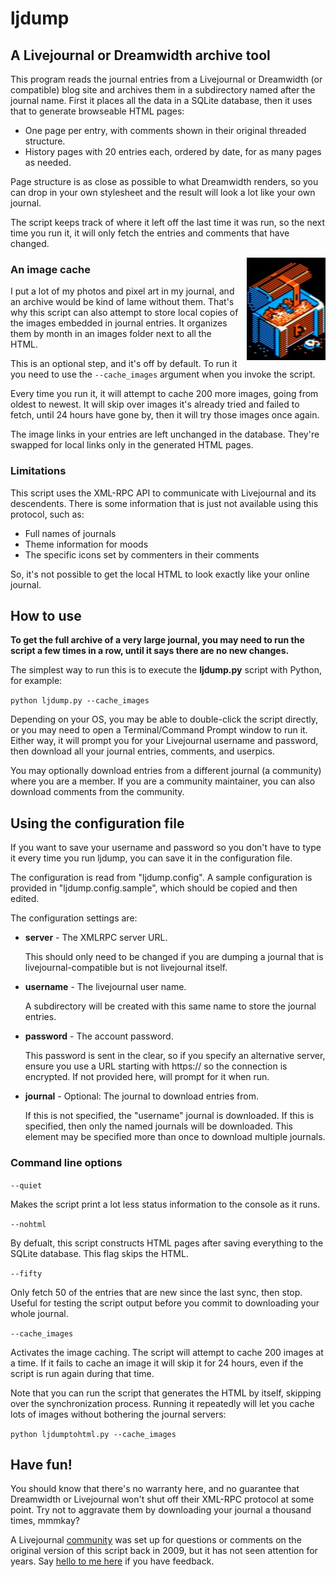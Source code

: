 # ljdump # 

## A Livejournal or Dreamwidth archive tool ##

This program reads the journal entries from a Livejournal or Dreamwidth (or compatible) blog site and archives them in a subdirectory named after the journal name.  First it places all the data in a SQLite database, then it uses that to generate browseable HTML pages:

* One page per entry, with comments shown in their original threaded structure.
* History pages with 20 entries each, ordered by date, for as many pages as needed.

Page structure is as close as possible to what Dreamwidth renders, so you can drop in your own stylesheet and the result will look a lot like your own journal.

The script keeps track of where it left off the last time it was run, so the next time you run it, it will only fetch the entries and comments that have changed.

<img src="treasure.jpg" style="max-width:25%;float:right;padding-left:0.7em;">

### An image cache ###

I put a lot of my photos and pixel art in my journal, and an archive would be kind of lame without them.  That's why this script can also attempt to store local copies of the images embedded in journal entries.  It organizes them by month in an images folder next to all the HTML.

This is an optional step, and it's off by default.  To run it you need to use the `--cache_images` argument when you invoke the script.

Every time you run it, it will attempt to cache 200 more images, going from oldest to newest.  It will skip over images it's already tried and failed to fetch, until 24 hours have gone by, then it will try those images once again.

The image links in your entries are left unchanged in the database.  They're swapped for local links only in the generated HTML pages.

### Limitations ###

This script uses the XML-RPC API to communicate with Livejournal and its descendents.  There is some information that is just not available using this protocol, such as:

* Full names of journals
* Theme information for moods
* The specific icons set by commenters in their comments

So, it's not possible to get the local HTML to look exactly like your online journal.

## How to use ##

__To get the full archive of a very large journal, you may need to run the script a few times in a row, until it says there are no new changes.__

The simplest way to run this is to execute the **ljdump.py** script with Python, for example:

`python ljdump.py --cache_images`

Depending on your OS, you may be able to double-click the script directly, or you may need to open a Terminal/Command Prompt window to run it. Either way, it will prompt you for your Livejournal username and password, then download all your journal entries, comments, and userpics.

You may optionally download entries from a different journal (a community) where you are a member. If you are a community maintainer, you can also download comments from the community.

## Using the configuration file ##

If you want to save your username and password so you don't have to type it every time you run ljdump, you can save it in the configuration file.

The configuration is read from "ljdump.config". A sample configuration is provided in "ljdump.config.sample", which should be copied and then edited.

The configuration settings are:

* __server__ - The XMLRPC server URL.

  This should only need to be changed if you are dumping a journal that is livejournal-compatible but is not livejournal itself.

* __username__ - The livejournal user name.

  A subdirectory will be created with this same name to store the journal entries.

* __password__ - The account password.

  This password is sent in the clear, so if you specify an alternative server, ensure you use a URL starting with https:// so the connection is encrypted. If not provided here, will prompt for it when run.

* __journal__ - Optional: The journal to download entries from.

  If this is not specified, the "username" journal is downloaded. If this is specified, then only the named journals will be downloaded.  This element may be specified more than once to download multiple journals.

### Command line options ###

`--quiet`

Makes the script print a lot less status information to the console as it runs.

`--nohtml`

By defualt, this script constructs HTML pages after saving everything to the SQLite database.  This flag skips the HTML.

`--fifty`

Only fetch 50 of the entries that are new since the last sync, then stop.  Useful for testing the script output before you commit to downloading your whole journal.

`--cache_images`

Activates the image caching.  The script will attempt to cache 200 images at a time.  If it fails to cache an image it will skip it for 24 hours, even if the script is run again during that time.

Note that you can run the script that generates the HTML by itself, skipping over the synchronization process.  Running it repeatedly will let you cache lots of images without bothering the journal servers:

`python ljdumptohtml.py --cache_images`

## Have fun!  ##

You should know that there's no warranty here, and no guarantee that Dreamwidth or Livejournal won't shut off their XML-RPC protocol at some point.  Try not to aggravate them by downloading your journal a thousand times, mmmkay?

A Livejournal [community](https://ljdump.livejournal.com) was set up for questions or comments on the original version of this script back in 2009, but it has not seen attention for years.  Say [hello to me here](https://garote.dreamwidth.org/330489.html) if you have feedback.